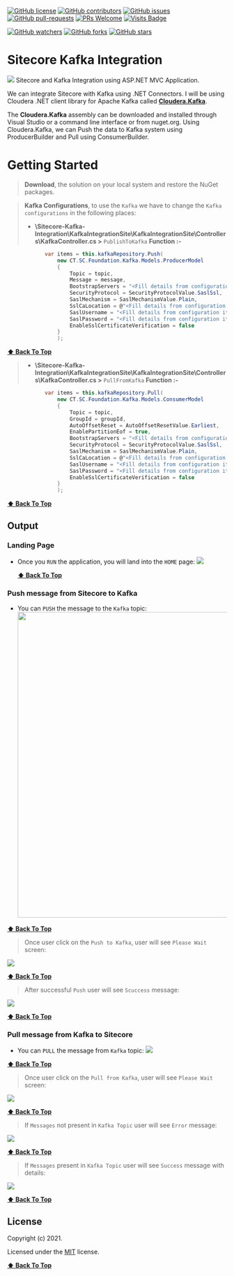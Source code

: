 [![GitHub license](https://img.shields.io/github/license/amitkumar-ak/sitecore-kafka-integration.svg)](https://github.com/amitkumar-ak/sitecore-kafka-integration/blob/master/LICENSE)
[![GitHub contributors](https://img.shields.io/github/contributors/amitkumar-ak/sitecore-kafka-integration.svg)](https://GitHub.com/amitkumar-ak/sitecore-kafka-integration/graphs/contributors/)
[![GitHub issues](https://img.shields.io/github/issues/amitkumar-ak/sitecore-kafka-integration.svg)](https://GitHub.com/amitkumar-ak/sitecore-kafka-integration/issues/)
[![GitHub pull-requests](https://img.shields.io/github/issues-pr/amitkumar-ak/sitecore-kafka-integration.svg)](https://GitHub.com/amitkumar-ak/sitecore-kafka-integration/pulls/)
[![PRs Welcome](https://img.shields.io/badge/PRs-welcome-brightgreen.svg?style=flat-square)](http://makeapullrequest.com)
[![Visits Badge](https://badges.pufler.dev/visits/AmitKumar-AK/Sitecore-Kafka-Integration)](https://badges.pufler.dev)

[![GitHub watchers](https://img.shields.io/github/watchers/amitkumar-ak/sitecore-kafka-integration.svg?style=social&label=Watch&maxAge=2592000)](https://GitHub.com/amitkumar-ak/sitecore-kafka-integration/watchers/)
[![GitHub forks](https://img.shields.io/github/forks/amitkumar-ak/sitecore-kafka-integration.svg?style=social&label=Fork&maxAge=2592000)](https://GitHub.com/amitkumar-ak/sitecore-kafka-integration/network/)
[![GitHub stars](https://img.shields.io/github/stars/amitkumar-ak/sitecore-kafka-integration.svg?style=social&label=Star&maxAge=2592000)](https://GitHub.com/amitkumar-ak/sitecore-kafka-integration/stargazers/)

# Sitecore Kafka Integration
 <img src="images/Sitecore-Kafka-Integration.PNG" style="max-width:100%;">
Sitecore and Kafka Integration using ASP.NET MVC Application.

We can integrate Sitecore with Kafka using .NET Connectors. I will be using Cloudera .NET client library for Apache Kafka called [**Cloudera.Kafka**](https://docs.cloudera.com/runtime/7.2.8/kafka-developing-applications/topics/kafka-develop-dotnet.html).

The **Cloudera.Kafka** assembly can be downloaded and installed through Visual Studio or a command line interface or from nuget.org.
Using Cloudera.Kafka, we can Push the data to Kafka system using ProducerBuilder and Pull using ConsumerBuilder.

# Getting Started

> **Download**, the solution on your local system and restore the NuGet packages.

> **Kafka Configurations**, to use the `Kafka` we have to change the `Kafka configurations` in the following places:
> - **\Sitecore-Kafka-Integration\KafkaIntegrationSite\KafkaIntegrationSite\Controllers\KafkaController.cs >** `PublishToKafka` **Function :-** 
```csharp
            var items = this.kafkaRepository.Push(
                new CT.SC.Foundation.Kafka.Models.ProducerModel
                {
                    Topic = topic,
                    Message = message,
                    BootstrapServers = "<Fill details from configuration items>",
                    SecurityProtocol = SecurityProtocolValue.SaslSsl,
                    SaslMechanism = SaslMechanismValue.Plain,
                    SslCaLocation = @"<Fill details from configuration items>",
                    SaslUsername = "<Fill details from configuration items>",
                    SaslPassword = "<Fill details from configuration items>",
                    EnableSslCertificateVerification = false
                }
                ); 
```

**[⬆ Back To Top](#sitecore-kafka-integration)**

> - **\Sitecore-Kafka-Integration\KafkaIntegrationSite\KafkaIntegrationSite\Controllers\KafkaController.cs >** `PullFromKafka` **Function :-** 
```csharp
            var items = this.kafkaRepository.Pull(
                new CT.SC.Foundation.Kafka.Models.ConsumerModel
                {
                    Topic = topic,
                    GroupId = groupId,
                    AutoOffsetReset = AutoOffsetResetValue.Earliest,
                    EnablePartitionEof = true,
                    BootstrapServers = "<Fill details from configuration items>",
                    SecurityProtocol = SecurityProtocolValue.SaslSsl,
                    SaslMechanism = SaslMechanismValue.Plain,
                    SslCaLocation = @"<Fill details from configuration items>",
                    SaslUsername = "<Fill details from configuration items>",
                    SaslPassword = "<Fill details from configuration items>",
                    EnableSslCertificateVerification = false
                }
                );
```
**[⬆ Back To Top](#sitecore-kafka-integration)**

## Output

### Landing Page
- Once you `RUN` the application, you will land into the `HOME` page:
   <img src="images/Sitecore-Kafka-Integration-HomePage.PNG" style="max-width:100%;">
   
   **[⬆ Back To Top](#sitecore-kafka-integration)**
   
### Push message from Sitecore to Kafka   
- You can `PUSH` the message to the `Kafka` topic:
   <img src="images/Sitecore-Kafka-Integration-Produce-Message-1.PNG" width="800" height="700" style="max-width:100%;">
   
**[⬆ Back To Top](#sitecore-kafka-integration)**

   > Once user click on the `Push to Kafka`, user will see `Please Wait` screen:
   <img src="images/Sitecore-Kafka-Integration-PleaseWait.PNG" style="max-width:100%;">

**[⬆ Back To Top](#sitecore-kafka-integration)**

   > After successful `Push` user will see `Scuccess` message:
   <img src="images/Sitecore-Kafka-Integration-Produce-Message-Added.PNG" style="max-width:100%;">

**[⬆ Back To Top](#sitecore-kafka-integration)**
   
### Pull message from Kafka to Sitecore  
- You can `PULL` the message from `Kafka` topic:
   <img src="images/Sitecore-Kafka-Integration-Consume-Message-1.PNG" style="max-width:100%;">
   
**[⬆ Back To Top](#sitecore-kafka-integration)**

   > Once user click on the `Pull from Kafka`, user will see `Please Wait` screen:
   <img src="images/Sitecore-Kafka-Integration-PleaseWait.PNG" style="max-width:100%;">

**[⬆ Back To Top](#sitecore-kafka-integration)**

   > If `Messages` not present in `Kafka Topic` user will see `Error` message:
   <img src="images/Sitecore-Kafka-Integration-Consume-Message-Not-Present.PNG" style="max-width:100%;">

**[⬆ Back To Top](#sitecore-kafka-integration)**

   > If `Messages` present in `Kafka Topic` user will see `Success` message with details:
   <img src="images/Sitecore-Kafka-Integration-Consume-Message-Present.PNG" style="max-width:100%;">

**[⬆ Back To Top](#sitecore-kafka-integration)**

## License

Copyright (c) 2021.

Licensed under the [MIT](LICENSE.txt) license.

**[⬆ Back To Top](#sitecore-kafka-integration)**
